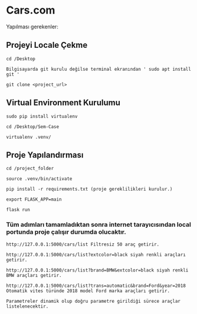 # Cars.com

Yapılması gerekenler:

## Projeyi Locale Çekme

```
cd /Desktop

Bilgisayarda git kurulu değilse terminal ekranından ' sudo apt install git '

git clone <project_url>

```

## Virtual Environment Kurulumu

```
sudo pip install virtualenv

cd /Desktop/Sem-Case

virtualenv .venv/
```

## Proje Yapılandırması

```
cd /project_folder

source .venv/bin/activate

pip install -r requirements.txt (proje gereklilikleri kurulur.)

export FLASK_APP=main

flask run

```

### Tüm adımları tamamladıktan sonra internet tarayıcısından local portunda proje çalışır durumda olucaktır.

```
http://127.0.0.1:5000/cars/list Filtresiz 50 araç getirir.

http://127.0.0.1:5000/cars/list?extcolor=black siyah renkli araçları getirir.

http://127.0.0.1:5000/cars/list?brand=BMW&extcolor=black siyah renkli BMW araçları getirir.

http://127.0.0.1:5000/cars/list?trans=automatic&brand=Ford&year=2018 Otomatik vites türünde 2018 model Ford marka araçları getirir.

Parametreler dinamik olup doğru parametre girildiği sürece araçlar listelenecektir.

```
